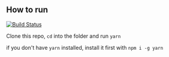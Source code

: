 ## How to run

[![Build Status](https://travis-ci.org/agzuniverse/ExcelPlay-2019.svg?branch=master)](https://travis-ci.org/agzuniverse/ExcelPlay-2019)

Clone this repo, `cd` into the folder and run `yarn`

if you don't have `yarn` installed, install it first with `npm i -g yarn`
